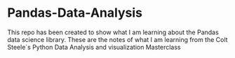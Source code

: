 # Pandas-Data-Analysis
This repo has been created to show what I am learning about the Pandas data science library. These are the notes of what I am learning from the Colt Steele´s Python Data Analysis and visualization Masterclass
